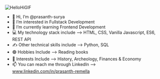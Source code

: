 ![HelloHiGIF](https://user-images.githubusercontent.com/99949317/207560189-35dc2113-a345-4da4-9a25-6f21336f976a.gif)
- 👋 Hi, I’m @prasanth-surya
- 👀 I’m interested in Fullstack Development
- 🌱 I’m currently learning Frontend Development
- 💻 My technology stack include -->  HTML, CSS, Vanilla Javascript, ES6, REST API
- ✍ Other technical skills include --> Python, SQL
- 🟢 Hobbies Include --> Reading books
- 🔷 Interests Include --> History, Archeology, Finances & Economy
- 📫 You can reach me through LinkedIn -->  www.linkedin.com/in/prasanth-remella


<!---
prasanth-surya/prasanth-surya is a ✨ special ✨ repository because its `README.md` (this file) appears on your GitHub profile.
You can click the Preview link to take a look at your changes.
--->

